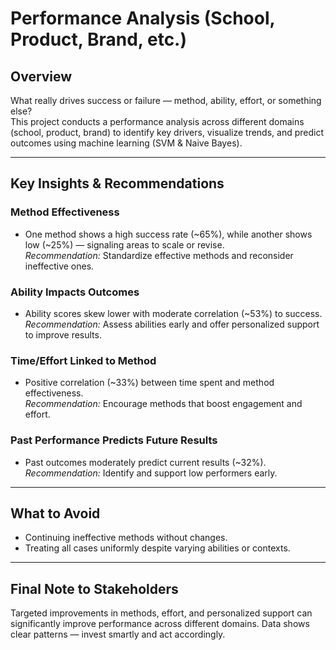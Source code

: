 # Performance Analysis (School, Product, Brand, etc.) 

## Overview  
What really drives success or failure — method, ability, effort, or something else?  
This project conducts a performance analysis across different domains (school, product, brand) to identify key drivers, visualize trends, and predict outcomes using machine learning (SVM & Naive Bayes).

---

## Key Insights & Recommendations 

### Method Effectiveness  
- One method shows a high success rate (~65%), while another shows low (~25%) — signaling areas to scale or revise.  
*Recommendation:* Standardize effective methods and reconsider ineffective ones.

### Ability Impacts Outcomes  
- Ability scores skew lower with moderate correlation (~53%) to success.  
*Recommendation:* Assess abilities early and offer personalized support to improve results.

### Time/Effort Linked to Method  
- Positive correlation (~33%) between time spent and method effectiveness.  
*Recommendation:* Encourage methods that boost engagement and effort.

### Past Performance Predicts Future Results  
- Past outcomes moderately predict current results (~32%).  
*Recommendation:* Identify and support low performers early.

---

## What to Avoid 
- Continuing ineffective methods without changes.  
- Treating all cases uniformly despite varying abilities or contexts.

---

## Final Note to Stakeholders  
Targeted improvements in methods, effort, and personalized support can significantly improve performance across different domains. Data shows clear patterns — invest smartly and act accordingly.
